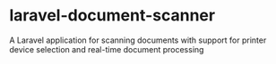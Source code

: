 # laravel-document-scanner
A Laravel application for scanning documents with support for printer device selection and real-time document processing
